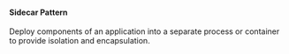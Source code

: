 #### Sidecar Pattern 
Deploy components of an application into a separate process or container to provide isolation and encapsulation.